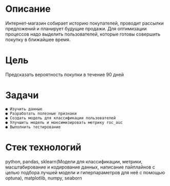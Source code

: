 #  Описание

   Интернет-магазин собирает историю покупателей, проводит рассылки предложений и 
   планирует будущие продажи. Для оптимизации процессов надо выделить пользователей, 
   которые готовы совершить покупку в ближайшее время.
   
# Цель

  Предсказать вероятность покупки в течение 90 дней
# Задачи

    ● Изучить данные
    ● Разработать полезные признаки
    ● Создать модель для классификации пользователей
    ● Улучшить модель и максимизировать метрику roc_auc
    ● Выполнить тестирование

# Стек технологий
python, pandas, sklearn(Модели для классификации, метрики, масштабирование и кодирование данных, написание пайплайнов с целью подбора лучшей модели и гиперпараметров для неё с помощью optuna), matplotlib, numpy, seaborn
